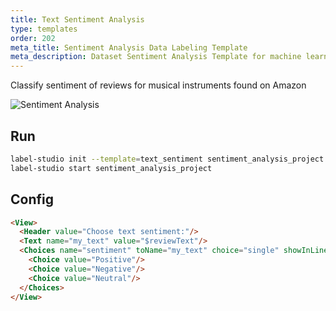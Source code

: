 ```yaml
---
title: Text Sentiment Analysis
type: templates
order: 202
meta_title: Sentiment Analysis Data Labeling Template
meta_description: Dataset Sentiment Analysis Template for machine learning and data science data labeling projects.
---
```


Classify sentiment of reviews for musical instruments found on Amazon

<img src="/images/screens/text_classification.png" class="img-template-example" title="Sentiment Analysis" />

## Run

```bash
label-studio init --template=text_sentiment sentiment_analysis_project
label-studio start sentiment_analysis_project 
```

## Config 

```html
<View>
  <Header value="Choose text sentiment:"/>
  <Text name="my_text" value="$reviewText"/>
  <Choices name="sentiment" toName="my_text" choice="single" showInLine="true">
    <Choice value="Positive"/>
    <Choice value="Negative"/>
    <Choice value="Neutral"/>
  </Choices>
</View>
```
